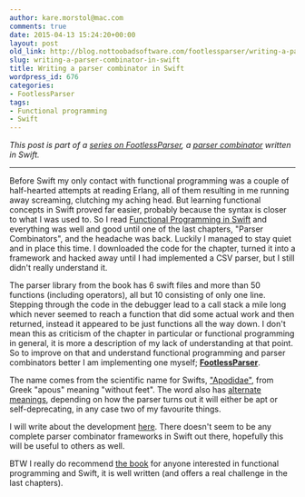 ```yaml
---
author: kare.morstol@mac.com
comments: true
date: 2015-04-13 15:24:20+00:00
layout: post
old_link: http://blog.nottoobadsoftware.com/footlessparser/writing-a-parser-combinator-in-swift/
slug: writing-a-parser-combinator-in-swift
title: Writing a parser combinator in Swift
wordpress_id: 676
categories:
- FootlessParser
tags:
- Functional programming
- Swift
---
```


_This post is part of a [series on FootlessParser](/blog/footlessparser/), a [parser combinator](http://en.wikipedia.org/wiki/Parser_combinator) written in Swift._

* * *

Before Swift my only contact with functional programming was a couple of half-hearted attempts at reading Erlang, all of them resulting in me running away screaming, clutching my aching head. But learning functional concepts in Swift proved far easier, probably because the syntax is closer to what I was used to. So I read [Functional Programming in Swift](http://www.objc.io/books/) and everything was well and good until one of the last chapters, "Parser Combinators", and the headache was back. Luckily I managed to stay quiet and in place this time. I downloaded the code for the chapter, turned it into a framework and hacked away until I had implemented a CSV parser, but I still didn't really understand it.

The parser library from the book has 6 swift files and more than 50 functions (including operators), all but 10 consisting of only one line. Stepping through the code in the debugger lead to a call stack a mile long which never seemed to reach a function that did some actual work and then returned, instead it appeared to be just functions all the way down. I don't mean this as criticism of the chapter in particular or functional programming in general, it is more a description of my lack of understanding at that point. So to improve on that and understand functional programming and parser combinators better I am implementing one myself; **[FootlessParser](https://github.com/kareman/FootlessParser)**.

The name comes from the scientific name for Swifts, ["Apodidae"](http://en.wikipedia.org/wiki/Swift), from Greek "apous" meaning "without feet". The word also has [alternate meanings](http://dictionary.reference.com/browse/footless), depending on how the parser turns out it will either be apt or self-deprecating, in any case two of my favourite things.

I will write about the development [here](/blog/footlessparser/). There doesn't seem to be any complete parser combinator frameworks in Swift out there, hopefully this will be useful to others as well.

BTW I really do recommend [the book](http://www.objc.io/books/) for anyone interested in functional programming and Swift, it is well written (and offers a real challenge in the last chapters).
